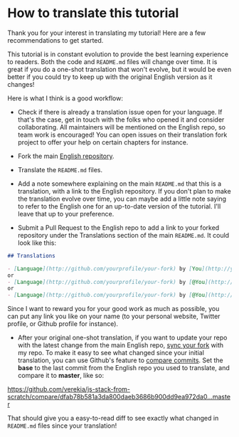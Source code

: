 # How to translate this tutorial

Thank you for your interest in translating my tutorial! Here are a few recommendations to get started.

This tutorial is in constant evolution to provide the best learning experience to readers. Both the code and `README.md` files will change over time. It is great if you do a one-shot translation that won't evolve, but it would be even better if you could try to keep up with the original English version as it changes!

Here is what I think is a good workflow:

- Check if there is already a translation issue open for your language. If that's the case, get in touch with the folks who opened it and consider collaborating. All maintainers will be mentioned on the English repo, so team work is encouraged! You can open issues on their translation fork project to offer your help on certain chapters for instance.

- Fork the main [English repository](https://github.com/verekia/js-stack-from-scratch).

- Translate the `README.md` files.

- Add a note somewhere explaining on the main `README.md` that this is a translation, with a link to the English repository. If you don't plan to make the translation evolve over time, you can maybe add a little note saying to refer to the English one for an up-to-date version of the tutorial. I'll leave that up to your preference.

- Submit a Pull Request to the English repo to add a link to your forked repository under the Translations section of the main `README.md`. It could look like this:

```md
## Translations

- [Language](http://github.com/yourprofile/your-fork) by [You](http://yourwebsite.com)
or
- [Language](http://github.com/yourprofile/your-fork) by [@You](http://twitter.com/yourprofile)
or
- [Language](http://github.com/yourprofile/your-fork) by [@You](http://github.com/yourprofile)
```

Since I want to reward you for your good work as much as possible, you can put any link you like on your name (to your personal website, Twitter profile, or Github profile for instance).

- After your original one-shot translation, if you want to update your repo with the latest change from the main English repo, [sync your fork](https://help.github.com/articles/syncing-a-fork/) with my repo. To make it easy to see what changed since your initial translation, you can use Github's feature to [compare commits](https://help.github.com/articles/comparing-commits-across-time/#comparing-commits). Set the **base** to the last commit from the English repo you used to translate, and compare it to **master**, like so:

https://github.com/verekia/js-stack-from-scratch/compare/dfab78b581a3da800daeb3686b900dd9ea972da0...master

That should give you a easy-to-read diff to see exactly what changed in `README.md` files since your translation!
